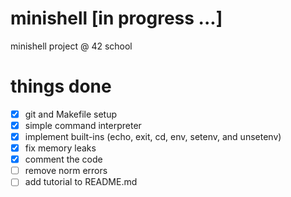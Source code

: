 # minishell [in progress ...]
minishell project @ 42 school

# things done
- [x] git and Makefile setup
- [x] simple command interpreter
- [x] implement built-ins (echo, exit, cd, env, setenv, and unsetenv)
- [x] fix memory leaks
- [x] comment the code
- [ ] remove norm errors
- [ ] add tutorial to README.md
